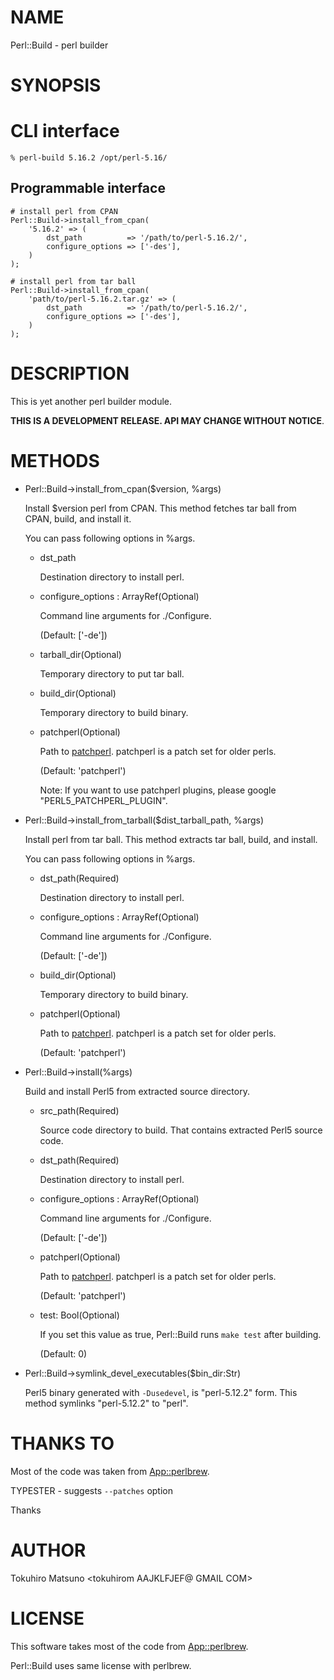 # NAME

Perl::Build - perl builder

# SYNOPSIS

# CLI interface

    % perl-build 5.16.2 /opt/perl-5.16/

## Programmable interface

    # install perl from CPAN
    Perl::Build->install_from_cpan(
        '5.16.2' => (
            dst_path          => '/path/to/perl-5.16.2/',
            configure_options => ['-des'],
        )
    );

    # install perl from tar ball
    Perl::Build->install_from_cpan(
        'path/to/perl-5.16.2.tar.gz' => (
            dst_path          => '/path/to/perl-5.16.2/',
            configure_options => ['-des'],
        )
    );

# DESCRIPTION

This is yet another perl builder module.

__THIS IS A DEVELOPMENT RELEASE. API MAY CHANGE WITHOUT NOTICE__.

# METHODS

- Perl::Build->install\_from\_cpan($version, %args)

    Install $version perl from CPAN. This method fetches tar ball from CPAN, build, and install it.

    You can pass following options in %args.

    - dst\_path

        Destination directory to install perl.

    - configure\_options : ArrayRef(Optional)

        Command line arguments for ./Configure.

        (Default: \['-de'\])

    - tarball\_dir(Optional)

        Temporary directory to put tar ball.

    - build\_dir(Optional)

        Temporary directory to build binary.

    - patchperl(Optional)

        Path to [patchperl](http://search.cpan.org/perldoc?patchperl). patchperl is a patch set for older perls.

        (Default: 'patchperl')

        Note: If you want to use patchperl plugins, please google "PERL5\_PATCHPERL\_PLUGIN".

- Perl::Build->install\_from\_tarball($dist\_tarball\_path, %args)

    Install perl from tar ball. This method extracts tar ball, build, and install.

    You can pass following options in %args.

    - dst\_path(Required)

        Destination directory to install perl.

    - configure\_options : ArrayRef(Optional)

        Command line arguments for ./Configure.

        (Default: \['-de'\])

    - build\_dir(Optional)

        Temporary directory to build binary.

    - patchperl(Optional)

        Path to [patchperl](http://search.cpan.org/perldoc?patchperl). patchperl is a patch set for older perls.

        (Default: 'patchperl')

- Perl::Build->install(%args)

    Build and install Perl5 from extracted source directory.

    - src\_path(Required)

        Source code directory to build.  That contains extracted Perl5 source code.

    - dst\_path(Required)

        Destination directory to install perl.

    - configure\_options : ArrayRef(Optional)

        Command line arguments for ./Configure.

        (Default: \['-de'\])

    - patchperl(Optional)

        Path to [patchperl](http://search.cpan.org/perldoc?patchperl). patchperl is a patch set for older perls.

        (Default: 'patchperl')

    - test: Bool(Optional)

        If you set this value as true, Perl::Build runs `make test` after building.

        (Default: 0)

- Perl::Build->symlink\_devel\_executables($bin\_dir:Str)

    Perl5 binary generated with ` -Dusedevel `, is "perl-5.12.2" form. This method symlinks "perl-5.12.2" to "perl".

# THANKS TO

Most of the code was taken from [App::perlbrew](http://search.cpan.org/perldoc?App::perlbrew).

TYPESTER - suggests `--patches` option

Thanks

# AUTHOR

Tokuhiro Matsuno <tokuhirom AAJKLFJEF@ GMAIL COM>



# LICENSE

This software takes most of the code from [App::perlbrew](http://search.cpan.org/perldoc?App::perlbrew).

Perl::Build uses same license with perlbrew.
